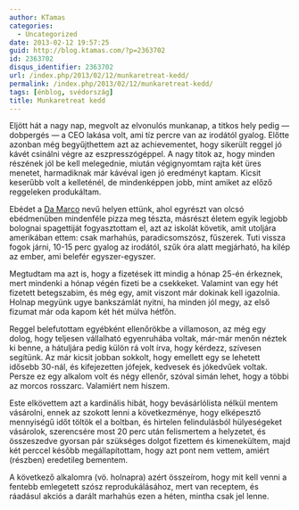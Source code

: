 ```yaml
---
author: KTamas
categories:
  - Uncategorized
date: 2013-02-12 19:57:25
guid: http://blog.ktamas.com/?p=2363702
id: 2363702
disqus_identifier: 2363702
url: /index.php/2013/02/12/munkaretreat-kedd/
permalink: /index.php/2013/02/12/munkaretreat-kedd/
tags: [énblog, svédország]
title: Munkaretreat kedd
---
```


Eljött hát a nagy nap, megvolt az elvonulós munkanap, a titkos hely pedig &#8212; dobpergés &#8212; a CEO lakása volt, ami tíz percre van az irodától gyalog. Előtte azonban még begyűjthettem azt az achievementet, hogy sikerült reggel jó kávét csinálni végre az eszpresszógéppel. A nagy titok az, hogy minden részének jól be kell melegednie, miután végignyomtam rajta két üres menetet, harmadiknak már kávéval igen jó eredményt kaptam. Kicsit keserűbb volt a kelleténél, de mindenképpen jobb, mint amiket az előző reggeleken produkáltam.

Ebédet a [Da Marco](https://foursquare.com/v/da-marco/4dbd2dfa4df044e524f606af) nevű helyen ettünk, ahol egyrészt van olcsó ebédmenüben mindenféle pizza meg tészta, másrészt életem egyik legjobb bolognai spagettiját fogyasztottam el, azt az iskolát követik, amit utoljára amerikában ettem: csak marhahús, paradicsomszósz, fűszerek. Tuti vissza fogok járni, 10-15 perc gyalog az irodától, szűk óra alatt megjárható, ha kilép az ember, ami belefér egyszer-egyszer.

Megtudtam ma azt is, hogy a fizetések itt mindig a hónap 25-én érkeznek, mert mindenki a hónap végén fizeti be a csekkeket. Valamint van egy hét fizetett betegszabim, és még egy, amit viszont már dokinak kell igazolnia. Holnap megyünk ugye bankszámlát nyitni, ha minden jól megy, az első fizumat már oda kapom két hét múlva hétfőn. 

Reggel belefutottam egyébként ellenőrökbe a villamoson, az még egy dolog, hogy teljesen vállalható egyenruhába voltak, már-már menőn néztek ki benne, a hátuljára pedig külön rá volt írva, hogy kérdezz, szívesen segítünk. Az már kicsit jobban sokkolt, hogy emellett egy se lehetett idősebb 30-nál, és kifejezetten jófejek, kedvesek és jókedvűek voltak. Persze ez egy alkalom volt és négy ellenőr, szóval simán lehet, hogy a többi az morcos rosszarc. Valamiért nem hiszem.

Este elkövettem azt a kardinális hibát, hogy bevásárlólista nélkül mentem vásárolni, ennek az szokott lenni a következménye, hogy elképesztő mennyiségű időt töltök el a boltban, és hirtelen felindulásból hülyeségeket vásárolok, szerencsére most 20 perc után felismertem a helyzetet, és összeszedve gyorsan pár szükséges dolgot fizettem és kimenekültem, majd két perccel később megállapítottam, hogy azt pont nem vettem, amiért (részben) eredetileg bementem. 

A következő alkalomra (vö. holnapra) azért összeírom, hogy mit kell venni a fentebb emlegetett szósz reprodukálásához, mert van receptem, és ráadásul akciós a darált marhahús ezen a héten, mintha csak jel lenne.

